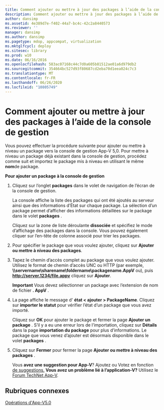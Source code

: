 ```yaml
---
title: Comment ajouter ou mettre à jour des packages à l’aide de la console de gestion
description: Comment ajouter ou mettre à jour des packages à l’aide de la console de gestion
author: dansimp
ms.assetid: 4e389d7e-f402-44a7-bc4c-42c2a8440573
ms.reviewer: ''
manager: dansimp
ms.author: dansimp
ms.pagetype: mdop, appcompat, virtualization
ms.mktglfcycl: deploy
ms.sitesec: library
ms.prod: w10
ms.date: 06/16/2016
ms.openlocfilehash: 583ac07168c44c7d0a605b81512ae01a6d979db2
ms.sourcegitcommit: 354664bc527d93f80687cd2eba70d1eea024c7c3
ms.translationtype: MT
ms.contentlocale: fr-FR
ms.lasthandoff: 06/26/2020
ms.locfileid: "10805749"
---
```

# Comment ajouter ou mettre à jour des packages à l’aide de la console de gestion


Vous pouvez effectuer la procédure suivante pour ajouter ou mettre à niveau un package vers la console de gestion App-V 5,0. Pour mettre à niveau un package déjà existant dans la console de gestion, procédez comme suit et importez le package mis à niveau en utilisant le même **nom**de package.

**Pour ajouter un package à la console de gestion**

1.  Cliquez sur l’onglet **packages** dans le volet de navigation de l’écran de la console de gestion.

    La console affiche la liste des packages qui ont été ajoutés au serveur ainsi que des informations d’État sur chaque package. La sélection d’un package permet d’afficher des informations détaillées sur le package dans le volet **packages** .

    Cliquez sur la zone de liste déroulante **dissociée** et spécifiez le mode d’affichage des packages dans la console. Vous pouvez également cliquer sur l’en-tête de colonne associé pour trier les packages.

2.  Pour spécifier le package que vous voulez ajouter, cliquez sur **Ajouter ou mettre à niveau des packages**.

3.  Tapez le chemin d’accès complet au package que vous voulez ajouter. Utilisez le format de chemin d’accès UNC ou HTTP (par exemple, **\\\\servername\\sharename\\foldername\\packagename.AppV** ou), puis **http://server.1234/file.appv** cliquez sur **Ajouter**.

    **Important**  Vous devez sélectionner un package avec l’extension de nom de fichier **. AppV** .

     

4.  La page affiche le message d' **état &lt; ajouter &gt; PackageName**. Cliquez sur **importer le statut** pour vérifier l’état d’un package que vous avez importé.

    Cliquez sur **OK** pour ajouter le package et fermer la page **Ajouter un package** . S’il y a eu une erreur lors de l’importation, cliquez sur **Détails** dans la page **importation du package** pour plus d’informations. Le package que vous venez d’ajouter est désormais disponible dans le volet **packages** .

5.  Cliquez sur **Fermer** pour fermer la page **Ajouter ou mettre à niveau des packages** .

    Vous **avez une suggestion pour App-V**? Ajoutez ou Votez en fonction [de suggestions.](http://appv.uservoice.com/forums/280448-microsoft-application-virtualization) **Vous avez un problème lié à l’application-V?** Utilisez le [Forum TechNet App-V](https://social.technet.microsoft.com/Forums/home?forum=mdopappv).

## Rubriques connexes


[Opérations d'App-V5.0](operations-for-app-v-50.md)

 

 





